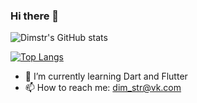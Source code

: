 ### Hi there 👋

![Dimstr's GitHub stats](https://github-readme-stats.vercel.app/api?username=dimstr&show_icons=true)

[![Top Langs](https://github-readme-stats.vercel.app/api/top-langs/?username=dimstr&count_private=true&langs_count=10&layout=compact)](https://github.com/anuraghazra/github-readme-stats)

- 🌱 I’m currently learning Dart and Flutter
- 📫 How to reach me: dim_str@vk.com


